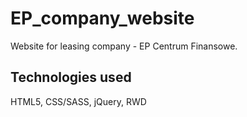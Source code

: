 # EP_company_website

Website for leasing company - EP Centrum Finansowe.

## Technologies used
HTML5, CSS/SASS, jQuery, RWD
